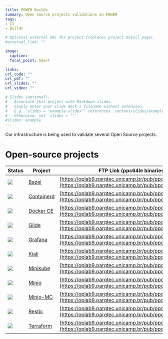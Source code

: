 ```yaml
---
title: POWER Builds
summary: Open Source projects validations on POWER
tags:
- CI
- Builds

# Optional external URL for project (replaces project detail page).
#external_link: ""

image:
  caption:
  focal_point: Smart

links:
url_code: ""
url_pdf: ""
url_slides: ""
url_video: ""

# Slides (optional).
#   Associate this project with Markdown slides.
#   Simply enter your slide deck's filename without extension.
#   E.g. `slides = "example-slides"` references `content/slides/example-slides.md`.
#   Otherwise, set `slides = ""`.
#slides: example
---
```


Our infrastructure is being used to validate several Open Source projects.

# Open-source projects


|Status|Project|FTP Link (ppc64le binaries)|
|---|---|---|
| ![](https://travis-ci.org/Unicamp-OpenPower/bazel-releases.png) | [Bazel](https://bazel.build) | [https://oplab9.parqtec.unicamp.br/pub/ppc64el/bazel](https://oplab9.parqtec.unicamp.br/pub/ppc64el/bazel/)
| ![](https://travis-ci.org/Unicamp-OpenPower/containerd-releases.png) | [Containerd](https://containerd.io) | [https://oplab9.parqtec.unicamp.br/pub/ppc64el/containerd](https://oplab9.parqtec.unicamp.br/pub/ppc64el/containerd/)
| ![](https://travis-ci.org/Unicamp-OpenPower/docker-ce-releases.png) | [Docker CE](https://docs.docker.com/install) | [https://oplab9.parqtec.unicamp.br/pub/ppc64el/docker](https://oplab9.parqtec.unicamp.br/pub/ppc64el/docker)
| ![](https://travis-ci.org/Unicamp-OpenPower/glide-releases.png) | [Glide](https://glide.sh) | [https://oplab9.parqtec.unicamp.br/pub/ppc64el/glide](https://oplab9.parqtec.unicamp.br/pub/ppc64el/glide)
| ![](https://travis-ci.org/Unicamp-OpenPower/grafana-releases.png) | [Grafana](https://grafana.com) | [https://oplab9.parqtec.unicamp.br/pub/ppc64el/grafana](https://oplab9.parqtec.unicamp.br/pub/ppc64el/grafana)
| ![](https://travis-ci.org/Unicamp-OpenPower/kiali-releases.png) | [Kiali](https://www.kiali.io) | [https://oplab9.parqtec.unicamp.br/pub/ppc64el/kiali](https://oplab9.parqtec.unicamp.br/pub/ppc64el/kiali)
| ![](https://travis-ci.org/Unicamp-OpenPower/minikube-releases.png) | [Minikube](https://kubernetes.io/docs/setup/minikube) | [https://oplab9.parqtec.unicamp.br/pub/ppc64el/minikube](https://oplab9.parqtec.unicamp.br/pub/ppc64el/minikube)
| ![](https://travis-ci.org/Unicamp-OpenPower/minio-releases.png) | [Minio](https://min.io) | [https://oplab9.parqtec.unicamp.br/pub/ppc64el/minio](https://oplab9.parqtec.unicamp.br/pub/ppc64el/minikube)
| ![](https://travis-ci.org/Unicamp-OpenPower/minio-mc-releases.png) | [Minio-MC](https://min.io) | [https://oplab9.parqtec.unicamp.br/pub/ppc64el/minio-mc](https://oplab9.parqtec.unicamp.br/pub/ppc64el/minikube)
| ![](https://travis-ci.org/Unicamp-OpenPower/restic-releases.png) | [Restic](https://restic.net) | [https://oplab9.parqtec.unicamp.br/pub/ppc64el/restic](https://oplab9.parqtec.unicamp.br/pub/ppc64el/restic)
| ![](https://travis-ci.org/Unicamp-OpenPower/terraform-releases.png) | [Terraform](https://www.terraform.io) | [https://oplab9.parqtec.unicamp.br/pub/ppc64el/terraform](https://oplab9.parqtec.unicamp.br/pub/ppc64el/terraform)

<!---  *********** OLD PROJECTS ***********
| Glibc | The GNU C Library is used as the C library in the GNU system and in GNU/Linux systems, as well as many other systems that use Linux as the kernel. 
| GDB   | The GNU Project debugger, allows you to see what is going on `inside' another program while it executes -- or what another program was doing at the moment it crashed.
| Go    | Go is an open source programming language that makes it easy to build simple, reliable, and efficient software.
| LLVM  | The LLVM Project is a collection of modular and reusable compiler and toolchain technologies. 
| Open CASCADE | A 3D modeling kernel that consists of reusable C++ object libraries that are available as Open Source.
| Computing on Linear Algebra | Blast library
| Openjdk | an open-source implementation of the Java Platform, Standard Edition, and related projects
Plus several individual users who are using Power for academic research (HTM) or for testing/developing code (tightvnc, qemu, JNA, etc.)
# Research projects
|Project Name|Description|People Involved|
|---|---|---|
|HTM|Hardware Transactional Memory on Power architecture|University of Campinas and University of Alberta|
|Code Verification|Code verification between multiple architectures|University of Campinas|
|Seismic - CRS| Common Reflection Surface|University of Campinas|
-->
